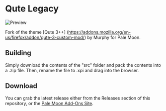 # Qute Legacy
![Preview](http://i64.tinypic.com/xpui6r.png)

Fork of the theme [Qute 3++] (https://addons.mozilla.org/en-us/firefox/addon/qute-3-custom-mod/) by Murphy for Pale Moon.

## Building
Simply download the contents of the "src" folder  and pack the contents into a .zip file. Then, rename the file to .xpi and drag into the browser.

## Download
You can grab the latest release either from the Releases section of this repository, or the [Pale Moon Add-Ons Site](https://addons.palemoon.org/themes/complete/qute-legacy/).